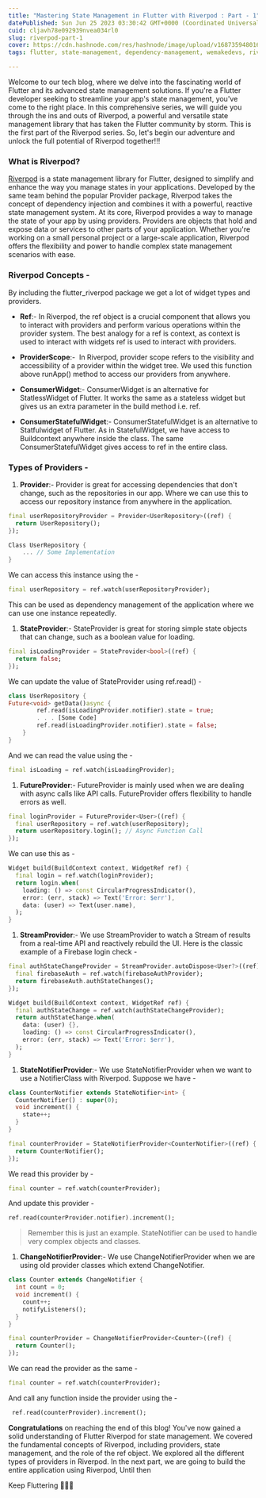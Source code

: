 ```yaml
---
title: "Mastering State Management in Flutter with Riverpod : Part - 1"
datePublished: Sun Jun 25 2023 03:30:42 GMT+0000 (Coordinated Universal Time)
cuid: cljavh78e092939nvea034rl0
slug: riverpod-part-1
cover: https://cdn.hashnode.com/res/hashnode/image/upload/v1687359480160/886f1316-8390-47e2-8755-e1bd5bf397a4.png
tags: flutter, state-management, dependency-management, wemakedevs, riverpod

---
```


Welcome to our tech blog, where we delve into the fascinating world of Flutter and its advanced state management solutions. If you're a Flutter developer seeking to streamline your app's state management, you've come to the right place. In this comprehensive series, we will guide you through the ins and outs of Riverpod, a powerful and versatile state management library that has taken the Flutter community by storm. This is the first part of the Riverpod series. So, let's begin our adventure and unlock the full potential of Riverpod together!!!

### What is Riverpod?

[Riverpod](https://riverpod.dev/) is a state management library for Flutter, designed to simplify and enhance the way you manage states in your applications. Developed by the same team behind the popular Provider package, Riverpod takes the concept of dependency injection and combines it with a powerful, reactive state management system. At its core, Riverpod provides a way to manage the state of your app by using providers. Providers are objects that hold and expose data or services to other parts of your application. Whether you're working on a small personal project or a large-scale application, Riverpod offers the flexibility and power to handle complex state management scenarios with ease.

### Riverpod Concepts -

By including the flutter\_riverpod package we get a lot of widget types and providers.

* **Ref**:- In Riverpod, the ref object is a crucial component that allows you to interact with providers and perform various operations within the provider system. The best analogy for a ref is context, as context is used to interact with widgets ref is used to interact with providers.
    
* **ProviderScope**:-  In Riverpod, provider scope refers to the visibility and accessibility of a provider within the widget tree. We used this function above runApp() method to access our providers from anywhere.
    
* **ConsumerWidget**:- ConsumerWidget is an alternative for StatlessWidget of Flutter. It works the same as a stateless widget but gives us an extra parameter in the build method i.e. ref.
    
* **ConsumerStatefulWidget**:- ConsumerStatefulWidget is an alternative to Statfulwidget of Flutter. As in StatefulWidget, we have access to Buildcontext anywhere inside the class. The same ConsumerStatefulWidget gives access to ref in the entire class.
    

### **Types of Providers -**

1. **Provider**:- Provider is great for accessing dependencies that don't change, such as the repositories in our app. Where we can use this to access our repository instance from anywhere in the application.
    

```dart
final userRepositoryProvider = Provider<UserRepository>((ref) {
  return UserRepository();
});

Class UserRepository {
    ... // Some Implementation
}
```

We can access this instance using the -

```dart
final userRepository = ref.watch(userRepositoryProvider);
```

This can be used as dependency management of the application where we can use one instance repeatedly.

1. **StateProvider**:- StateProvider is great for storing simple state objects that can change, such as a boolean value for loading.
    

```dart
final isLoadingProvider = StateProvider<bool>((ref) {
  return false;
});
```

We can update the value of StateProvider using ref.read() -

```dart
class UserRepository {
Future<void> getData()async {
	    ref.read(isLoadingProvider.notifier).state = true;
        . . . [Some Code]
        ref.read(isLoadingProvider.notifier).state = false;
    }
}
```

And we can read the value using the -

```dart
final isLoading = ref.watch(isLoadingProvider);
```

1. **FutureProvider**:- FutureProvider is mainly used when we are dealing with async calls like API calls. FutureProvider offers flexibility to handle errors as well.
    

```dart
final loginProvider = FutureProvider<User>((ref) {
  final userRepository = ref.watch(userRepository);
  return userRepository.login(); // Async Function Call
});
```

We can use this as -

```dart
Widget build(BuildContext context, WidgetRef ref) {
  final login = ref.watch(loginProvider);
  return login.when(
    loading: () => const CircularProgressIndicator(),
    error: (err, stack) => Text('Error: $err'),
    data: (user) => Text(user.name),
  );
}
```

1. **StreamProvider**:- We use StreamProvider to watch a Stream of results from a real-time API and reactively rebuild the UI. Here is the classic example of a Firebase login check -
    

```dart
final authStateChangeProvider = StreamProvider.autoDispose<User?>((ref) {
  final firebaseAuth = ref.watch(firebaseAuthProvider);
  return firebaseAuth.authStateChanges();
});
```

```dart
Widget build(BuildContext context, WidgetRef ref) {
  final authStateChange = ref.watch(authStateChangeProvider);
  return authStateChange.when(
    data: (user) {},
    loading: () => const CircularProgressIndicator(),
    error: (err, stack) => Text('Error: $err'),
  );
}
```

1. **StateNotifierProvider**:- We use StateNotifierProvider when we want to use a NotifierClass with Riverpod. Suppose we have -
    

```dart
class CounterNotifier extends StateNotifier<int> {
  CounterNotifier() : super(0);
  void increment() {
    state++;
  }
}

final counterProvider = StateNotifierProvider<CounterNotifier>((ref) {
  return CounterNotifier();
});
```

We read this provider by -

```dart
final counter = ref.watch(counterProvider);
```

And update this provider -

```dart
ref.read(counterProvider.notifier).increment();
```

> Remember this is just an example. StateNotifier can be used to handle very complex objects and classes.

1. **ChangeNotifierProvider**:- We use ChangeNotifierProvider when we are using old provider classes which extend ChangeNotifier.
    

```dart
class Counter extends ChangeNotifier {
  int count = 0;
  void increment() {
    count++;
    notifyListeners();
  }
}

final counterProvider = ChangeNotifierProvider<Counter>((ref) {
  return Counter();
});
```

We can read the provider as the same -

```dart
final counter = ref.watch(counterProvider);
```

And call any function inside the provider using the -

```dart
 ref.read(counterProvider).increment();
```

**Congratulations** on reaching the end of this blog! You've now gained a solid understanding of Flutter Riverpod for state management. We covered the fundamental concepts of Riverpod, including providers, state management, and the role of the ref object. We explored all the different types of providers in Riverpod. In the next part, we are going to build the entire application using Riverpod, Until then

Keep Fluttering 💙💙💙